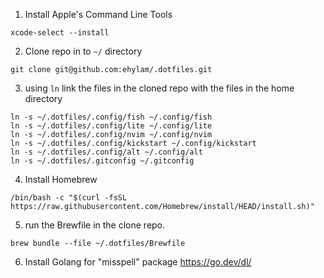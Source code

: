 1. Install Apple's Command Line Tools

```
xcode-select --install
```

2. Clone repo in to `~/` directory

```
git clone git@github.com:ehylam/.dotfiles.git
```

3. using `ln` link the files in the cloned repo with the files in the home directory

```
ln -s ~/.dotfiles/.config/fish ~/.config/fish
ln -s ~/.dotfiles/.config/lite ~/.config/lite
ln -s ~/.dotfiles/.config/nvim ~/.config/nvim
ln -s ~/.dotfiles/.config/kickstart ~/.config/kickstart
ln -s ~/.dotfiles/.config/alt ~/.config/alt
ln -s ~/.dotfiles/.gitconfig ~/.gitconfig
```

4. Install Homebrew

```
/bin/bash -c "$(curl -fsSL https://raw.githubusercontent.com/Homebrew/install/HEAD/install.sh)"
```

5. run the Brewfile in the clone repo.

```
brew bundle --file ~/.dotfiles/Brewfile
```

6. Install Golang for "misspell" package
   https://go.dev/dl/
